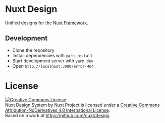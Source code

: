 # Nuxt Design

Unified designs for the [Nuxt Framework](https://nuxtjs.com).

## Development

- Clone the repository
- Install dependencies with `yarn install`
- Start development server with `yarn dev`
- Open `http://localhost:3000/error-404`

# License

<a rel="license" href="http://creativecommons.org/licenses/by-nd/4.0/"><img alt="Creative Commons License" style="border-width:0" src="https://i.creativecommons.org/l/by-nd/4.0/88x31.png" /></a><br /><span xmlns:dct="http://purl.org/dc/terms/" property="dct:title">Nuxt Design System</span> by <span xmlns:cc="http://creativecommons.org/ns#" property="cc:attributionName">Nuxt Project</span> is licensed under a <a rel="license" href="http://creativecommons.org/licenses/by-nd/4.0/">Creative Commons Attribution-NoDerivatives 4.0 International License</a>.<br />Based on a work at <a xmlns:dct="http://purl.org/dc/terms/" href="https://github.com/nuxt/design" rel="dct:source">https://github.com/nuxt/design</a>.
